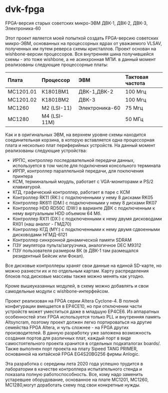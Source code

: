 # dvk-fpga
FPGA-версия старых советских микро-ЭВМ ДВК-1, ДВК-2, ДВК-3, Электроника-60

Этот проект является моей попыткой создать FPGA-версию советских микро-ЭВМ, основанных на процессорных ядрах от уважаемого VLSAV, полученных им путем реверса схемы кристаллов.
Проект основан на wishbone-версии процессоров. Вся внутренняя шина получившейся схемы - это тоже wishbone, а не асинхронная МПИ. в данный момент реализованы следующие процессорные платы:

| Плата | Процессор | ЭВМ | Тактовая частота |
|:----------------|:---------|:----------------|:---------------|
|  МС1201.01 |  К1801ВМ1     | ДВК-1,ДВК-2    |  100 Мгц|
|  МС1201.02 |  К1801ВМ2     | ДВК-3          |  100 Мгц|
|  МС1260    |  М2 (LSI-11)  | Электроника-60 |   75 Мгц|
|  МС1280    |  М4 (LSI-11M) |                |   50 МГц|

Как и в оригинальных ЭВМ, на верхнем уровне схемы находится соединительная корзина, в которую вставляется одна процессорная плата и несколько плат периферийных устройств. На данный момент реализованы следующие устройства:

- ИРПС, контроллер последовательной передачи данных, используется в том числе для подключения консольного терминала
- ИРПР, контроллер параллельной передачи, для поключения принтера
- КСМ, терминальный моудль, работает с VGA-мониторами и PS/2 клавиатурой.
- КГД, графический контроллер, работает в паре с КСМ
- Контроллер RK11 (RK:) с подключенными у нему 8 дисками RK05
- Контроллер RK611 (DM:) с подключенными у нему 8 дисками RK07
- Контроллер HDD RD50C (DW:) в варианте ДВК с подключенным к нему виртуальным HDD объемом 64 Мб.
- Контроллер RX11 (DX:)  с подключенными к нему двумя дисководами RX01 (наш аналог - ГМД70)
- Контроллер КГД (MY:) с подключенными к нему двумя сдвоенными дисководами НГМД-6121
- Контроллер синхронной динамической памяти SDRAM
- ПЗУ эмулятора пульта/загрузчика, аналогичное DEC М9312
- ПЗУ пользователя размером 8К (в ДВК-1 там размещался резидентный Бейсик или Фокал).

Все дисковые контроллеры хранят свои данные на единой SD-карте, но можно разнести их и по отдельным картам. Карту распределения блоков под дисковые массивы также можно менять как угодно.

Кроме вышеуказанных модулей, в схему можно добавлять и свои самодельные модули с wishbone-интерфейсом.

Проект реализован на FPGA серии Altera Cyclone-4. В полной конфигурации вмещается в EP4CE10, но при отключении части устройств может уместиться даже в младшую EP4CE6. Из аппаратных особенностей этих FPGA используется только PLL и внутренняя память Altsyncram, поэтому проект должен легко портироваться на другие семейства FPGA Altera, и чуть сложнее - на FPGA других производителей. В данную разработку уже заложена возможность создания портов для различных плат, каждый порт в виде самостоятельного проекта хранится в отдельных подкаталогах boards/.
Также выполнен порт проекта на плату Sipeed TANG PRIMER, основанной на китайской FPGA EG4S20BG256 фирмы Anlogic.

Эта разработка с середины лета 2020 года успешно трудится в лаборатории в качестве контроллера испытательного стенда и показала полную работоспособность. Все, кому надо заменить устаревшее оборудование, основанное на плате МС1201, МС1260, МС1280,могут доработать схему под свои конкретные нужды.
